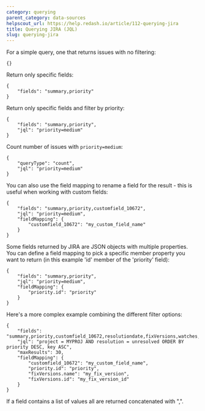 ```yaml
---
category: querying
parent_category: data-sources
helpscout_url: https://help.redash.io/article/112-querying-jira
title: Querying JIRA (JQL)
slug: querying-jira
---
```


For a simple query, one that returns issues with no filtering:
    
```
{}
```

Return only specific fields:

    
    
    {
    	"fields": "summary,priority"
    }
    
    

Return only specific fields and filter by priority:

    
    
    {
    	"fields": "summary,priority",
    	"jql": "priority=medium"
    }
    
    

Count number of issues with  `priority=medium`:

    
    
    {
    	"queryType": "count",
    	"jql": "priority=medium"
    }
    
    

You can also use the field mapping to rename a field for the result - this is
useful when working with custom fields:

    
    
    {
    	"fields": "summary,priority,customfield_10672",
    	"jql": "priority=medium",
    	"fieldMapping": {
    		"customfield_10672": "my_custom_field_name"
    	}
    }
    
    

Some fields returned by JIRA are JSON objects with multiple properties. You
can define a field mapping to pick a specific member property you want to
return (in this example 'id' member of the 'priority' field):

    
    
    {
    	"fields": "summary,priority",
    	"jql": "priority=medium",
    	"fieldMapping": {
    		"priority.id": "priority"
    	}
    }
    
    

Here's a more complex example combining the different filter options:

    
    
    {
    	"fields": "summary,priority,customfield_10672,resolutiondate,fixVersions,watches,labels",
    	"jql": "project = MYPROJ AND resolution = unresolved ORDER BY priority DESC, key ASC",
    	"maxResults": 30,
    	"fieldMapping": {
    		"customfield_10672": "my_custom_field_name",
    		"priority.id": "priority",
    		"fixVersions.name": "my_fix_version",
    		"fixVersions.id": "my_fix_version_id"
    	}
    }
    
    

If a field contains a list of values all are returned concatenated with ",".

